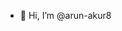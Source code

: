 - 👋 Hi, I’m @arun-akur8

<!---
arun-akur8/arun-akur8 is a ✨ special ✨ repository because its `README.md` (this file) appears on your GitHub profile.
You can click the Preview link to take a look at your changes.
--->
